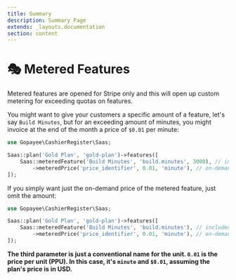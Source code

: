 ```yaml
---
title: Summary
description: Summary Page
extends: _layouts.documentation
section: content
---
```

# 🎭 Metered Features

Metered features are opened for Stripe only and this will open up custom metering for exceeding quotas on features.

You might want to give your customers a specific amount of a feature, let's say `Build Minutes`, but for an exceeding amount of minutes, you might invoice at the end of the month a price of `$0.01` per minute:

```php
use Gopayee\CashierRegister\Saas;

Saas::plan('Gold Plan', 'gold-plan')->features([
    Saas::meteredFeature('Build Minutes', 'build.minutes', 3000), // included: 3000
        ->meteredPrice('price_identifier', 0.01, 'minute'), // on-demand: $0.01/minute
]);
```

If you simply want just the on-demand price of the metered feature, just omit the amount:

```php
use Gopayee\CashierRegister\Saas;

Saas::plan('Gold Plan', 'gold-plan')->features([
    Saas::meteredFeature('Build Minutes', 'build.minutes'), // included: 0
        ->meteredPrice('price_identifier', 0.01, 'minute'), // on-demand: $0.01/minute
]);
```

**The third parameter is just a conventional name for the unit. `0.01` is the price per unit (PPU). In this case, it's `minute` and `$0.01`, assuming the plan's price is in USD.**
